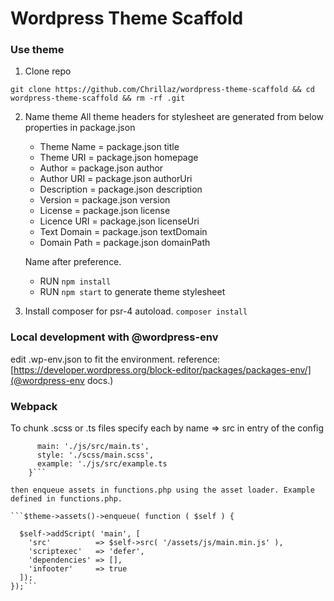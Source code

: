 # Wordpress Theme Scaffold

### Use theme

1. Clone repo

```git clone https://github.com/Chrillaz/wordpress-theme-scaffold && cd wordpress-theme-scaffold && rm -rf .git```

2. Name theme
   All theme headers for stylesheet are generated from below properties in package.json
   * Theme Name   = package.json title
   * Theme URI    = package.json homepage
   * Author       = package.json author
   * Author URI   = package.json authorUri
   * Description  = package.json description
   * Version      = package.json version
   * License      = package.json license
   * Licence URI  = package.json licenseUri
   * Text Domain  = package.json textDomain
   * Domain Path  = package.json domainPath

   Name after preference.
   - RUN ```npm install```
   - RUN ```npm start``` to generate theme stylesheet

3. Install composer for psr-4 autoload. ```composer install```

### Local development with @wordpress-env

edit .wp-env.json to fit the environment. reference: [https://developer.wordpress.org/block-editor/packages/packages-env/](@wordpress-env docs.)

### Webpack

To chunk .scss or .ts files specify each by name => src in entry of the config
```entry: { 
      main: './js/src/main.ts',
      style: './scss/main.scss',
      example: './js/src/example.ts
    }```

then enqueue assets in functions.php using the asset loader. Example defined in functions.php.

```$theme->assets()->enqueue( function ( $self ) {

  $self->addScript( 'main', [
    'src'          => $self->src( '/assets/js/main.min.js' ),
    'scriptexec'   => 'defer',
    'dependencies' => [],
    'infooter'     => true
  ]);
});```